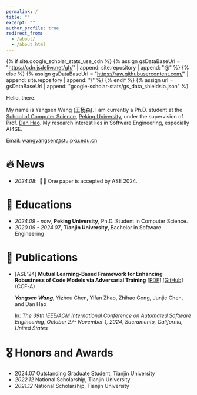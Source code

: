 ```yaml
---
permalink: /
title: ""
excerpt: ""
author_profile: true
redirect_from: 
  - /about/
  - /about.html
---
```


{% if site.google_scholar_stats_use_cdn %}
{% assign gsDataBaseUrl = "https://cdn.jsdelivr.net/gh/" | append: site.repository | append: "@" %}
{% else %}
{% assign gsDataBaseUrl = "https://raw.githubusercontent.com/" | append: site.repository | append: "/" %}
{% endif %}
{% assign url = gsDataBaseUrl | append: "google-scholar-stats/gs_data_shieldsio.json" %}

<span class='anchor' id='about-me'></span>

Hello, there.

My name is Yangsen Wang (王杨森). I am currently a Ph.D. student at the [School of Computer Science](https://cs.pku.edu.cn/), [Peking University](https://www.pku.edu.cn/), under the supervision of Prof. [Dan Hao](https://sites.google.com/view/danhao/). My research interest lies in Software Engineering,  especially AI4SE.

Email: wangyangsen@stu.pku.edu.cn


# 🔥 News
- *2024.08*: &nbsp;🎉🎉 One paper is accepted by ASE 2024.

# 📖 Educations

- *2024.09 - now*, **Peking University**, Ph.D. Student in Computer Science.
- *2020.09 - 2024.07*, **Tianjin University**, Bachelor in Software Engineering

# 📝 Publications 

- [ASE'24] **Mutual Learning-Based Framework for Enhancing Robustness of Code Models via Adversarial Training** <a href='pdfs/ASE24-MARVEL.pdf'><i class="fa fa-file-pdf"></i>[PDF]</a>  <a href='https://github.com/VMnK-Run/MARVEL'><i class="fab fa-github"></i>[GitHub]</a> (CCF-A)

  ***Yangsen Wang***, Yizhou Chen, Yifan Zhao, Zhihao Gong, Junjie Chen, and Dan Hao
  
  In: *The 39th IEEE/ACM International Conference on Automated Software Engineering,  October 27- November 1, 2024, Sacramento, California, United States*

# 🎖 Honors and Awards
- 2024.07 Outstanding Graduate Student, Tianjin University
- *2022.12* National Scholarship, Tianjin University
- *2021.12* National Scholarship, Tianjin University

